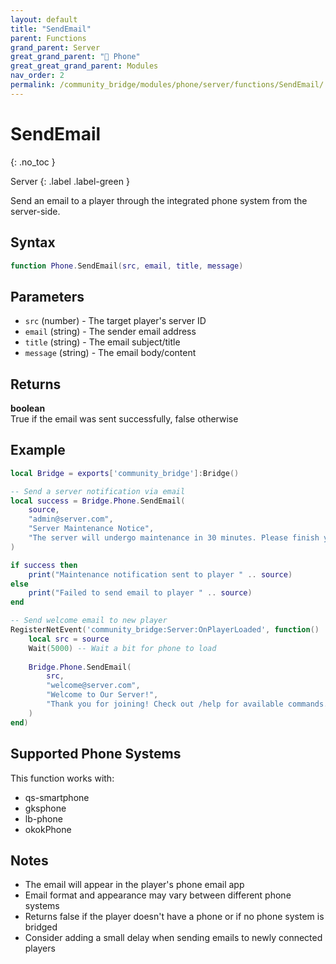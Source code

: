 ```yaml
---
layout: default
title: "SendEmail"
parent: Functions
grand_parent: Server
great_grand_parent: "📱 Phone"
great_great_grand_parent: Modules
nav_order: 2
permalink: /community_bridge/modules/phone/server/functions/SendEmail/
---
```


# SendEmail
{: .no_toc }

Server
{: .label .label-green }

Send an email to a player through the integrated phone system from the server-side.

## Syntax

```lua
function Phone.SendEmail(src, email, title, message)
```

## Parameters

- `src` (number) - The target player's server ID
- `email` (string) - The sender email address
- `title` (string) - The email subject/title  
- `message` (string) - The email body/content

## Returns

**boolean**  
True if the email was sent successfully, false otherwise

## Example

```lua
local Bridge = exports['community_bridge']:Bridge()

-- Send a server notification via email
local success = Bridge.Phone.SendEmail(
    source,
    "admin@server.com",
    "Server Maintenance Notice",
    "The server will undergo maintenance in 30 minutes. Please finish your current activities."
)

if success then
    print("Maintenance notification sent to player " .. source)
else
    print("Failed to send email to player " .. source)
end

-- Send welcome email to new player
RegisterNetEvent('community_bridge:Server:OnPlayerLoaded', function()
    local src = source
    Wait(5000) -- Wait a bit for phone to load
    
    Bridge.Phone.SendEmail(
        src,
        "welcome@server.com", 
        "Welcome to Our Server!",
        "Thank you for joining! Check out /help for available commands."
    )
end)
```

## Supported Phone Systems

This function works with:
- qs-smartphone
- gksphone  
- lb-phone
- okokPhone

## Notes

- The email will appear in the player's phone email app
- Email format and appearance may vary between different phone systems
- Returns false if the player doesn't have a phone or if no phone system is bridged
- Consider adding a small delay when sending emails to newly connected players
